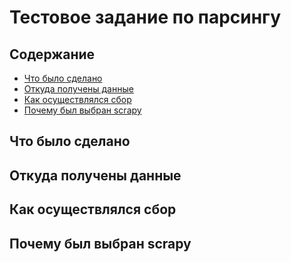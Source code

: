 # Тестовое задание по парсингу


## Содержание

- [Что было сделано](#about)
- [Откуда получены данные](#wherescrape)
- [Как осуществлялся сбор](#howtoscrape)
- [Почему был выбран scrapy](#whyscrapy)

## Что было сделано <a name = "about"></a>

## Откуда получены данные <a name = "wherescrape"></a>

## Как осуществлялся сбор <a name = "howtoscrape"></a>

## Почему был выбран scrapy <a name = "whyscrapy"></a>